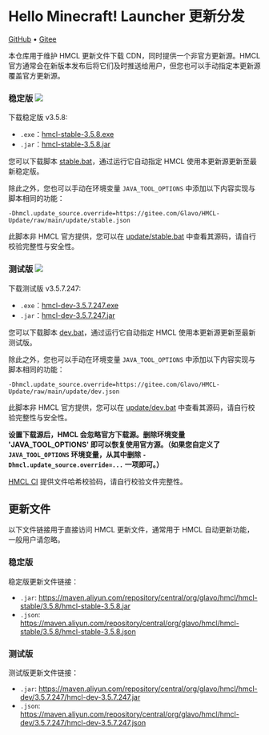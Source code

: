 # Hello Minecraft! Launcher 更新分发

[GitHub](https://github.com/HMCL-dev/HMCL-Update) • [Gitee](https://gitee.com/Glavo/HMCL-Update)

本仓库用于维护 HMCL 更新文件下载 CDN，同时提供一个非官方更新源。HMCL 官方通常会在新版本发布后将它们及时推送给用户，但您也可以手动指定本更新源覆盖官方更新源。


### 稳定版 [![](https://img.shields.io/maven-central/v/org.glavo.hmcl/hmcl-stable?label=稳定版)](https://search.maven.org/artifact/org.glavo.hmcl/hmcl-stable/3.5.8/pom)

下载稳定版 v3.5.8:

* `.exe`：[hmcl-stable-3.5.8.exe](https://maven.aliyun.com/repository/central/org/glavo/hmcl/hmcl-stable/3.5.8/hmcl-stable-3.5.8.exe)
* `.jar`：[hmcl-stable-3.5.8.jar](https://maven.aliyun.com/repository/central/org/glavo/hmcl/hmcl-stable/3.5.8/hmcl-stable-3.5.8.jar)

您可以下载脚本 [stable.bat](https://gitee.com/Glavo/HMCL-Update/attach_files/957979/download/stable.bat)，通过运行它自动指定 HMCL 使用本更新源更新至最新稳定版。

除此之外，您也可以手动在环境变量 `JAVA_TOOL_OPTIONS` 中添加以下内容实现与脚本相同的功能：

```
-Dhmcl.update_source.override=https://gitee.com/Glavo/HMCL-Update/raw/main/update/stable.json
```

此脚本非 HMCL 官方提供，您可以在 [update/stable.bat](update/stable.bat) 中查看其源码，请自行校验完整性与安全性。

### 测试版 [![](https://img.shields.io/maven-central/v/org.glavo.hmcl/hmcl-dev?label=测试版)](https://search.maven.org/artifact/org.glavo.hmcl/hmcl-dev/3.5.7.247/pom)

下载测试版 v3.5.7.247:

* `.exe`：[hmcl-dev-3.5.7.247.exe](https://maven.aliyun.com/repository/central/org/glavo/hmcl/hmcl-dev/3.5.7.247/hmcl-dev-3.5.7.247.exe)
* `.jar`：[hmcl-dev-3.5.7.247.jar](https://maven.aliyun.com/repository/central/org/glavo/hmcl/hmcl-dev/3.5.7.247/hmcl-dev-3.5.7.247.jar)

您可以下载脚本 [dev.bat](https://gitee.com/Glavo/HMCL-Update/attach_files/957978/download/dev.bat)，通过运行它自动指定 HMCL 使用本更新源更新至最新测试版。

除此之外，您也可以手动在环境变量 `JAVA_TOOL_OPTIONS` 中添加以下内容实现与脚本相同的功能：

```
-Dhmcl.update_source.override=https://gitee.com/Glavo/HMCL-Update/raw/main/update/dev.json
```

此脚本非 HMCL 官方提供，您可以在 [update/dev.bat](update/dev.bat) 中查看其源码，请自行校验完整性与安全性。

**设置下载源后，HMCL 会忽略官方下载源。删除环境变量 'JAVA_TOOL_OPTIONS' 即可以恢复使用官方源。（如果您自定义了 `JAVA_TOOL_OPTIONS` 环境变量，从其中删除 `-Dhmcl.update_source.override=...` 一项即可。）**

[HMCL CI](https://ci.huangyuhui.net/) 提供文件哈希校验码，请自行校验文件完整性。
## 更新文件

以下文件链接用于直接访问 HMCL 更新文件，通常用于 HMCL 自动更新功能，一般用户请忽略。

### 稳定版

稳定版更新文件链接：

* `.jar`: https://maven.aliyun.com/repository/central/org/glavo/hmcl/hmcl-stable/3.5.8/hmcl-stable-3.5.8.jar
* `.json`: https://maven.aliyun.com/repository/central/org/glavo/hmcl/hmcl-stable/3.5.8/hmcl-stable-3.5.8.json

### 测试版

测试版更新文件链接：

* `.jar`: https://maven.aliyun.com/repository/central/org/glavo/hmcl/hmcl-dev/3.5.7.247/hmcl-dev-3.5.7.247.jar
* `.json`: https://maven.aliyun.com/repository/central/org/glavo/hmcl/hmcl-dev/3.5.7.247/hmcl-dev-3.5.7.247.json

